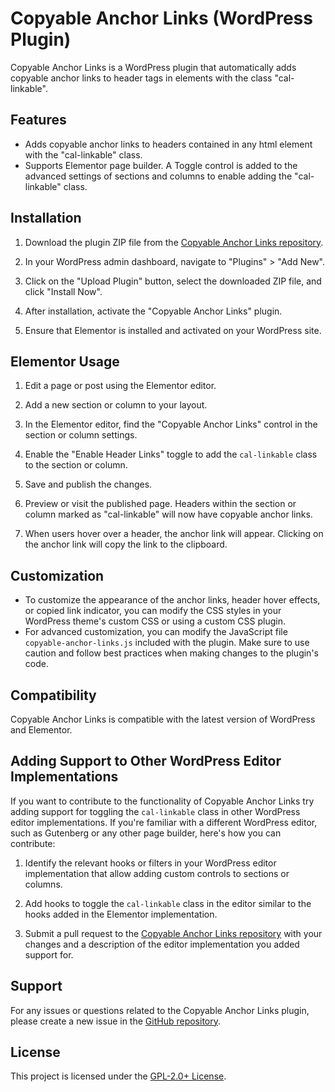 # Copyable Anchor Links (WordPress Plugin)

Copyable Anchor Links is a WordPress plugin that automatically adds copyable anchor links to header tags in elements with the class "cal-linkable". 

## Features
* Adds copyable anchor links to headers contained in any html element with the "cal-linkable" class.
* Supports Elementor page builder. A Toggle control is added to the advanced settings of sections and columns to enable adding the "cal-linkable" class.

## Installation

1. Download the plugin ZIP file from the [Copyable Anchor Links repository](https://github.com/valeryan/copyable-anchor-links).

2. In your WordPress admin dashboard, navigate to "Plugins" > "Add New".

3. Click on the "Upload Plugin" button, select the downloaded ZIP file, and click "Install Now".

4. After installation, activate the "Copyable Anchor Links" plugin.

5. Ensure that Elementor is installed and activated on your WordPress site.

## Elementor Usage

1. Edit a page or post using the Elementor editor.

2. Add a new section or column to your layout.

3. In the Elementor editor, find the "Copyable Anchor Links" control in the section or column settings.

4. Enable the "Enable Header Links" toggle to add the `cal-linkable` class to the section or column.

5. Save and publish the changes.

6. Preview or visit the published page. Headers within the section or column marked as "cal-linkable" will now have copyable anchor links.

7. When users hover over a header, the anchor link will appear. Clicking on the anchor link will copy the link to the clipboard.

## Customization

- To customize the appearance of the anchor links, header hover effects, or copied link indicator, you can modify the CSS styles in your WordPress theme's custom CSS or using a custom CSS plugin.
- For advanced customization, you can modify the JavaScript file `copyable-anchor-links.js` included with the plugin. Make sure to use caution and follow best practices when making changes to the plugin's code.

## Compatibility

Copyable Anchor Links is compatible with the latest version of WordPress and Elementor.

## Adding Support to Other WordPress Editor Implementations

If you want to contribute to the functionality of Copyable Anchor Links try adding support for toggling the `cal-linkable` class in other WordPress editor implementations. If you're familiar with a different WordPress editor, such as Gutenberg or any other page builder, here's how you can contribute:

1. Identify the relevant hooks or filters in your WordPress editor implementation that allow adding custom controls to sections or columns.

2. Add hooks to toggle the `cal-linkable` class in the editor similar to the hooks added in the Elementor implementation.

5. Submit a pull request to the [Copyable Anchor Links repository](https://github.com/valerayn/copyable-anchor-links) with your changes and a description of the editor implementation you added support for.

## Support

For any issues or questions related to the Copyable Anchor Links plugin, please create a new issue in the [GitHub repository](https://github.com/valeryan/copyable-anchor-links).

## License

This project is licensed under the [GPL-2.0+ License](https://www.gnu.org/licenses/gpl-2.0.html).
